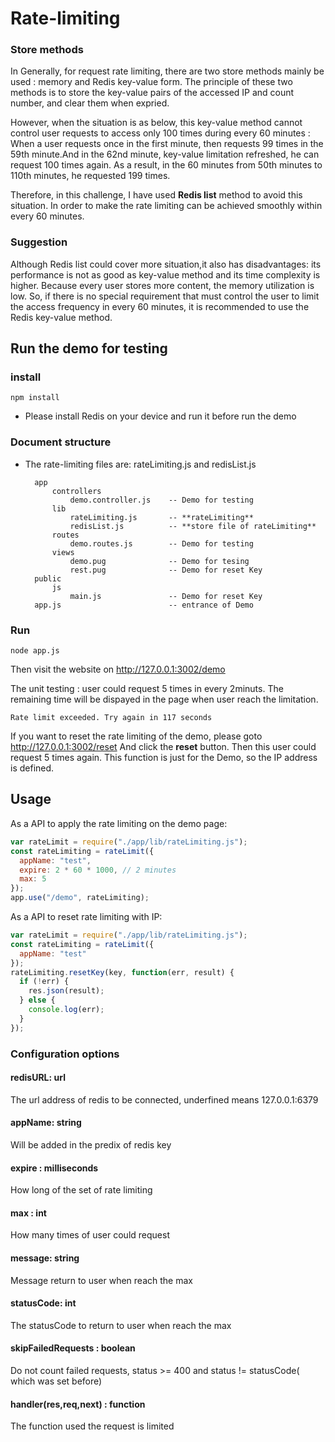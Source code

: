 # Rate-limiting

### Store methods 

In Generally, for request rate limiting, there are two store methods mainly be used : memory and Redis key-value form.
The principle of these two methods is to store the key-value pairs of the accessed IP and count number, and clear them when expried.

However, when the situation is as below, this key-value method cannot control user requests to access only 100 times during every 60 minutes : When a user requests once in the first minute, then requests 99 times in the 59th minute.And in the 62nd minute, key-value limitation refreshed, he can request 100 times again. As a result, in the 60 minutes from 50th minutes to 110th minutes, he requested 199 times.

Therefore, in this challenge, I have used **Redis list** method to avoid this situation. In order to make the rate limiting can be achieved smoothly within every 60 minutes.

### Suggestion

Although Redis list could cover more situation,it also has disadvantages: its performance is not as good as key-value method and its time complexity is higher. Because every user stores more content, the memory utilization is low. So, if there is no special requirement that must control the user to limit the access frequency in every 60 minutes, it is recommended to use the Redis key-value method.

## Run the demo for testing

### install

    npm install

* Please install Redis on your device and run it before run the demo

### Document structure

* The rate-limiting files are: rateLimiting.js and redisList.js

        app
            controllers
                demo.controller.js    -- Demo for testing
            lib
                rateLimiting.js       -- **rateLimiting**
                redisList.js          -- **store file of rateLimiting**
            routes
                demo.routes.js        -- Demo for testing
            views
                demo.pug              -- Demo for tesing
                rest.pug              -- Demo for reset Key
        public
            js
                main.js               -- Demo for reset Key
        app.js                        -- entrance of Demo

### Run

    node app.js

Then visit the website on http://127.0.0.1:3002/demo

The unit testing : user could request 5 times in every 2minuts.
The remaining time will be dispayed in the page when user reach the limitation.

    Rate limit exceeded. Try again in 117 seconds

If you want to reset the rate limiting of the demo, please goto http://127.0.0.1:3002/reset
And click the **reset** button. Then this user could request 5 times again. This function is just for the Demo, so the IP address is defined.

## Usage

As a API to apply the rate limiting on the demo page:

```javascript
var rateLimit = require("./app/lib/rateLimiting.js");
const rateLimiting = rateLimit({
  appName: "test",
  expire: 2 * 60 * 1000, // 2 minutes
  max: 5
});
app.use("/demo", rateLimiting);
```

As a API to reset rate limiting with IP:

```javascript
var rateLimit = require("./app/lib/rateLimiting.js");
const rateLimiting = rateLimit({
  appName: "test"
});
rateLimiting.resetKey(key, function(err, result) {
  if (!err) {
    res.json(result);
  } else {
    console.log(err);
  }
});
```

### Configuration options

#### redisURL: url

The url address of redis to be connected, underfined means 127.0.0.1:6379

#### appName: string

Will be added in the predix of redis key

#### expire : milliseconds

How long of the set of rate limiting

#### max : int

How many times of user could request

#### message: string

Message return to user when reach the max

#### statusCode: int

The statusCode to return to user when reach the max

#### skipFailedRequests : boolean

Do not count failed requests, status >= 400 and status != statusCode( which was set before)

#### handler(res,req,next) : function

The function used the request is limited
